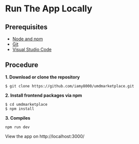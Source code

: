 # Run The App Locally

## Prerequisites
- [Node and npm](https://nodejs.org/en/download/)
- [Git](https://git-scm.com/book/en/v2/Getting-Started-Installing-Git)
- [Visual Studio Code](https://code.visualstudio.com/)

## Procedure

**1. Download or clone the repository**
```
$ git clone https://github.com/iamy8000/umdmarketplace.git
```

**2. Install frontend packages via npm**
```
$ cd umdmarketplace
$ npm install
```

**3. Compiles**
```
npm run dev
```

View the app on http://localhost:3000/ 
